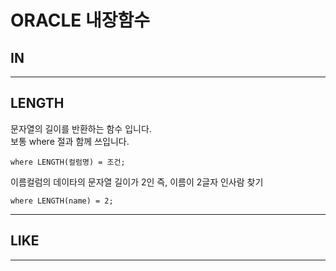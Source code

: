 # ORACLE 내장함수

## IN

---

## LENGTH

문자열의 길이를 반환하는 함수 입니다.  
보통 where 절과 함께 쓰입니다.

```
where LENGTH(컬럼명) = 조건;
```

이름컬럼의 데이타의 문자열 길이가 2인 즉, 이름이 2글자 인사람 찾기

```
where LENGTH(name) = 2;
```

---

## LIKE

---
